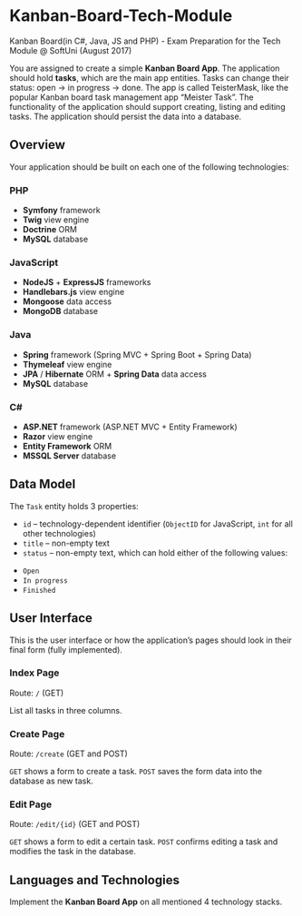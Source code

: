 # Kanban-Board-Tech-Module
Kanban Board(in C#, Java, JS and PHP) - Exam Preparation for the Tech Module @ SoftUni (August 2017)

You are assigned to create a simple **Kanban Board App**. The application should hold **tasks**, which are the main app entities. 
Tasks can change their status: open -> in progress -> done. The app is called TeisterMask, like the popular Kanban board task management app “Meister Task”.
The functionality of the application should support creating, listing and editing tasks.
The application should persist the data into a database.

## Overview
Your application should be built on each one of the following technologies:

### PHP
* **Symfony** framework
* **Twig** view engine
* **Doctrine** ORM
* **MySQL** database

### JavaScript
* **NodeJS** + **ExpressJS** frameworks
* **Handlebars.js** view engine
* **Mongoose** data access
* **MongoDB** database

### Java
* **Spring** framework (Spring MVC + Spring Boot + Spring Data)
* **Thymeleaf** view engine
* **JPA** / **Hibernate** ORM + **Spring Data** data access
* **MySQL** database

### C#
* **ASP.NET** framework (ASP.NET MVC + Entity Framework)
* **Razor** view engine
* **Entity Framework** ORM
* **MSSQL Server** database

## Data Model

The `Task` entity holds 3 properties:
*	`id` – technology-dependent identifier (`ObjectID` for JavaScript, `int` for all other technologies)
*	`title` – non-empty text
*	`status` – non-empty text, which can hold either of the following values:
-	`Open`
-	`In progress`
-	`Finished`

## User Interface
This is the user interface or how the application’s pages should look in their final form (fully implemented).

### Index Page
Route: `/` (GET)

List all tasks in three columns.

### Create Page
Route: `/create` (GET and POST)

`GET` shows a form to create a task. `POST` saves the form data into the database as new task.

### Edit Page
Route: `/edit/{id}` (GET and POST)

`GET` shows a form to edit a certain task. `POST` confirms editing a task and modifies the task in the database.

## Languages and Technologies
Implement the **Kanban Board App** on all mentioned 4 technology stacks.
